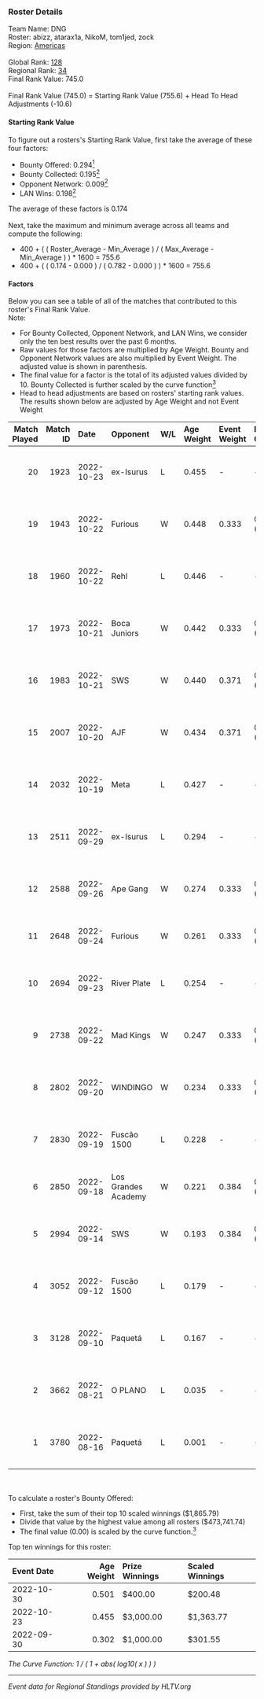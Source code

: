 ### Roster Details<br />
Team Name: DNG<br />
Roster: abizz, atarax1a, NikoM, tom1jed, zock<br />
Region: [Americas]( ../standings_americas.md)<br />
<br />
Global Rank: [128](../standings_global.md)<br />
Regional Rank: [34]( ../standings_americas.md)<br />
Final Rank Value:  745.0<br />
<br />
Final Rank Value (745.0) = Starting Rank Value (755.6) + Head To Head Adjustments (-10.6)<br />

#### Starting Rank Value<br />
To figure out a rosters's Starting Rank Value, first take the average of these four factors:<br />
- Bounty Offered: 0.294[<sup>1</sup>](#table2)
- Bounty Collected: 0.195[<sup>2</sup>](#table1)
- Opponent Network: 0.009[<sup>2</sup>](#table1)
- LAN Wins: 0.198[<sup>2</sup>](#table1)

The average of these factors is 0.174<br />
<br />
Next, take the maximum and minimum average across all teams and compute the following:<br />
- 400 + ( ( Roster_Average - Min_Average ) / ( Max_Average - Min_Average ) ) * 1600 = 755.6
- 400 + ( ( 0.174 - 0.000 ) / ( 0.782 - 0.000 ) ) * 1600 = 755.6


#### Factors<br />
Below you can see a table of all of the matches that contributed to this roster's Final Rank Value.<br />
Note:<br />

- For Bounty Collected, Opponent Network, and LAN Wins, we consider only the ten best results over the past 6 months.
- Raw values for those factors are multiplied by Age Weight. Bounty and Opponent Network values are also multiplied by Event Weight. The adjusted value is shown in parenthesis.
- The final value for a factor is the total of its adjusted values divided by 10. Bounty Collected is further scaled by the curve function[<sup>3</sup>](#curveFunction)
- Head to head adjustments are based on rosters' starting rank values. The results shown below are adjusted by Age Weight and not Event Weight
<span id="table1"></span><br />


| Match Played | Match ID | Date       | Opponent            | W/L | Age Weight | Event Weight | Bounty Collected | Opponent Network | LAN Wins  | H2H Adj. | Roster                                      |
| -: | -: | :- | :- | :- | :- | :- | :- | :- | :- | -: | :- |
|           20 |     1923 | 2022-10-23 | ex-Isurus           | L   | 0.455      | -            | -                | -                | -         |    -4.92 | abizz, atarax1a, NikoM, tom1jed, zock       |
|           19 |     1943 | 2022-10-22 | Furious             | W   | 0.448      | 0.333        | 0.001 (0.000)    | 0.116 (0.017)    | 1 (0.448) |     4.75 | abizz, atarax1a, NikoM, tom1jed, zock       |
|           18 |     1960 | 2022-10-22 | Rehl                | L   | 0.446      | -            | -                | -                | -         |    -8.97 | abizz, atarax1a, NikoM, tom1jed, zock       |
|           17 |     1973 | 2022-10-21 | Boca Juniors        | W   | 0.442      | 0.333        | 0.000 (0.000)    | 0.034 (0.005)    | 1 (0.442) |     3.79 | abizz, atarax1a, NikoM, tom1jed, zock       |
|           16 |     1983 | 2022-10-21 | SWS                 | W   | 0.440      | 0.371        | 0.001 (0.000)    | 0.125 (0.020)    | 0 (0.000) |     5.11 | abizz, atarax1a, NikoM, tom1jed, zock       |
|           15 |     2007 | 2022-10-20 | AJF                 | W   | 0.434      | 0.371        | 0.000 (0.000)    | 0.000 (0.000)    | 0 (0.000) |     2.81 | abizz, atarax1a, NikoM, tom1jed, zock       |
|           14 |     2032 | 2022-10-19 | Meta                | L   | 0.427      | -            | -                | -                | -         |    -6.49 | abizz, atarax1a, NikoM, tom1jed, zock       |
|           13 |     2511 | 2022-09-29 | ex-Isurus           | L   | 0.294      | -            | -                | -                | -         |    -3.31 | abizz, atarax1a, nacho, NikoM, tom1jed      |
|           12 |     2588 | 2022-09-26 | Ape Gang            | W   | 0.274      | 0.333        | 0.000 (0.000)    | 0.045 (0.004)    | 1 (0.274) |     2.28 | andizin, christo, pavv, tomaszin, Yokowow   |
|           11 |     2648 | 2022-09-24 | Furious             | W   | 0.261      | 0.333        | 0.001 (0.000)    | 0.116 (0.010)    | 1 (0.261) |     2.79 | ABM, KAISER, laser, nch, peqexino           |
|           10 |     2694 | 2022-09-23 | River Plate         | L   | 0.254      | -            | -                | -                | -         |    -6.37 | abizz, atarax1a, nacho, NikoM, tom1jed      |
|            9 |     2738 | 2022-09-22 | Mad Kings           | W   | 0.247      | 0.333        | 0.000 (0.000)    | 0.081 (0.007)    | 1 (0.247) |     1.89 | BabyRage, Knight, KOT3, Slayerhz, zockie    |
|            8 |     2802 | 2022-09-20 | WINDINGO            | W   | 0.234      | 0.333        | 0.002 (0.000)    | 0.210 (0.016)    | 1 (0.234) |     2.81 | bichop, DILLION1, FRANAR, PREDI, restikk    |
|            7 |     2830 | 2022-09-19 | Fuscão 1500         | L   | 0.228      | -            | -                | -                | -         |    -3.35 | abizz, atarax1a, nacho, NikoM, tom1jed      |
|            6 |     2850 | 2022-09-18 | Los Grandes Academy | W   | 0.221      | 0.384        | 0.000 (0.000)    | 0.007 (0.001)    | 0 (0.000) |     0.86 | mAThx, perez, puni, suNday, TEKO            |
|            5 |     2994 | 2022-09-14 | SWS                 | W   | 0.193      | 0.384        | 0.001 (0.000)    | 0.125 (0.009)    | 0 (0.000) |     2.19 | abizz, atarax1a, nacho, NikoM, tom1jed      |
|            4 |     3052 | 2022-09-12 | Fuscão 1500         | L   | 0.179      | -            | -                | -                | -         |    -2.65 | atarax1a, guidimon, minimal, NikoM, tom1jed |
|            3 |     3128 | 2022-09-10 | Paquetá             | L   | 0.167      | -            | -                | -                | -         |    -2.92 | atarax1a, guidimon, minimal, NikoM, tom1jed |
|            2 |     3662 | 2022-08-21 | O PLANO             | L   | 0.035      | -            | -                | -                | -         |    -0.87 | caike, kNgV-, NEKIZ, piriaz1n, yel          |
|            1 |     3780 | 2022-08-16 | Paquetá             | L   | 0.001      | -            | -                | -                | -         |    -0.02 | ALLE, DeStiNy, Gafolo, venomzera, xns       |

<br />
<span id="table2"></span><br />
To calculate a roster's Bounty Offered:<br />

- First, take the sum of their top 10 scaled winnings ($1,865.79)
- Divide that value by the highest value among all rosters ($473,741.74)
- The final value (0.00) is scaled by the curve function.[<sup>3</sup>](#curveFunction)

Top ten winnings for this roster:<br />

| Event Date | Age Weight | Prize Winnings | Scaled Winnings |
| :- | -: | :- | :- |
| 2022-10-30 |      0.501 | $400.00        | $200.48         |
| 2022-10-23 |      0.455 | $3,000.00      | $1,363.77       |
| 2022-09-30 |      0.302 | $1,000.00      | $301.55         |


<span id="curveFunction"></span>_The Curve Function: 1 / ( 1 + abs( log10( x ) ) )_<br />

---
_Event data for Regional Standings provided by HLTV.org_<br />
